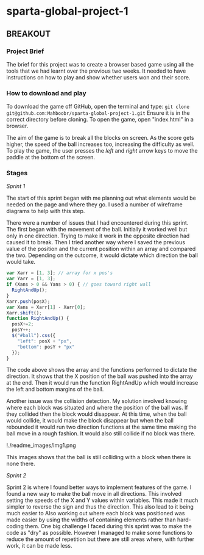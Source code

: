 # sparta-global-project-1

## BREAKOUT

### Project Brief

The brief for this project was to create a browser based game using all the tools that we had learnt over the previous two weeks. It needed to have instructions on how to play and show whether users won and their score.

### How to download and play

To download the game off GitHub, open the terminal and type:
`git clone git@github.com:Mahboobr/sparta-global-project-1.git`
Ensure it is in the correct directory before cloning.
To open the game, open "index.html" in a browser.

The aim of the game is to break all the blocks on screen. As the score gets higher, the speed of the ball increases too, increasing the difficulty as well.
To play the game, the user presses the *left* and *right* arrow keys to move the paddle at the bottom of the screen.

### Stages

_Sprint 1_

The start of this sprint began with me planning out what elements would be needed on the page and where they go. I used a number of wireframe diagrams to help with this step.

There were a number of issues that I had encountered during this sprint.
The first began with the movement of the ball. Initially it worked well but only in one direction. Trying to make it work in the opposite direction had caused it to break.
Then I tried another way where I saved the previous value of the position and the current position within an array and compared the two. Depending on the outcome, it would dictate which direction the ball would take.
```javascript
var Xarr = [1, 3]; // array for x pos's
var Yarr = [1, 3];
if (Xans > 0 && Yans > 0) { // goes toward right wall
  RightAndUp();
}
Xarr.push(posX);
var Xans = Xarr[1] - Xarr[0];
Xarr.shift();
function RightAndUp() {
  posX+=2;
  posY++;
  $("#ball").css({
    "left": posX + "px",
    "bottom": posY + "px"
  });
}
 ```
 The code above shows the array and the functions performed to dictate the direction. It shows that the X position of the ball was pushed into the array at the end. Then it would run the function RightAndUp which would increase the left and bottom margins of the ball.

 Another issue was the collision detection. My solution involved knowing where each block was situated and where the position of the ball was. If they collided then the block would disappear. At this time, when the ball would collide, it would make the block disappear but when the ball rebounded it would run two direction functions at the same time making the ball move in a rough fashion. It would also still collide if no block was there.


 !./readme_images/Img1.png

 This images shows that the ball is still colliding with a block when there is none there.

 _Sprint 2_

Sprint 2 is where I found better ways to implement features of the game. I found a new way to make the ball move in all directions. This involved setting the speeds of the X and Y values within variables. This made it much simpler to reverse the sign and thus the direction. This also lead to it being much easier to
Also working out where each block was positioned was made easier by using the widths of containing elements rather than hard-coding them.
One big challenge I faced during this sprint was to make the code as "dry" as possible. However I managed to make some functions to reduce the amount of repetition but there are still areas where, with further work, it can be made less.
